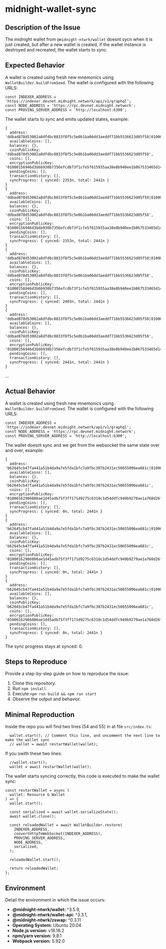 # midnight-wallet-sync

## Description of the Issue

The midnight wallet from `@midnight-ntwrk/wallet` doesnt sycn when it is just created, but after a new wallet is created, if the wallet instance is destroyed and recreated, the wallet starts to sync.

## Expected Behavior

A wallet is created using fresh new mnemonics using `WalletBuilder.buildFromSeed`. The wallet is configured with the following URLS:

```
const INDEXER_ADDRESS = 'https://indexer.devnet.midnight.network/api/v1/graphql';
const NODE_ADDRESS = 'https://rpc.devnet.midnight.network';
const PROVING_SERVER_ADDRESS = 'http://localhost:6300';
```

The wallet starts to sync and emits updated states, example:

```
{
  address: 'ddbad878d53002a8dfdbc8833f8f5c5e0b1ba06dd3aeddf71bb5536623d05f58|01000156946d3b6b930b7356efcdb73f1cfe5f615935aa38e8b940ee1b867533465d14',
  availableCoins: [],
  balances: {},
  coinPublicKey: 'ddbad878d53002a8dfdbc8833f8f5c5e0b1ba06dd3aeddf71bb5536623d05f58',
  coins: [],
  encryptionPublicKey: '01000156946d3b6b930b7356efcdb73f1cfe5f615935aa38e8b940ee1b867533465d14',
  pendingCoins: [],
  transactionHistory: [],
  syncProgress: { synced: 2353n, total: 2441n }
}
{
  address: 'ddbad878d53002a8dfdbc8833f8f5c5e0b1ba06dd3aeddf71bb5536623d05f58|01000156946d3b6b930b7356efcdb73f1cfe5f615935aa38e8b940ee1b867533465d14',
  availableCoins: [],
  balances: {},
  coinPublicKey: 'ddbad878d53002a8dfdbc8833f8f5c5e0b1ba06dd3aeddf71bb5536623d05f58',
  coins: [],
  encryptionPublicKey: '01000156946d3b6b930b7356efcdb73f1cfe5f615935aa38e8b940ee1b867533465d14',
  pendingCoins: [],
  transactionHistory: [],
  syncProgress: { synced: 2353n, total: 2441n }
}
{
  address: 'ddbad878d53002a8dfdbc8833f8f5c5e0b1ba06dd3aeddf71bb5536623d05f58|01000156946d3b6b930b7356efcdb73f1cfe5f615935aa38e8b940ee1b867533465d14',
  availableCoins: [],
  balances: {},
  coinPublicKey: 'ddbad878d53002a8dfdbc8833f8f5c5e0b1ba06dd3aeddf71bb5536623d05f58',
  coins: [],
  encryptionPublicKey: '01000156946d3b6b930b7356efcdb73f1cfe5f615935aa38e8b940ee1b867533465d14',
  pendingCoins: [],
  transactionHistory: [],
  syncProgress: { synced: 2403n, total: 2441n }
}
{
  address: 'ddbad878d53002a8dfdbc8833f8f5c5e0b1ba06dd3aeddf71bb5536623d05f58|01000156946d3b6b930b7356efcdb73f1cfe5f615935aa38e8b940ee1b867533465d14',
  availableCoins: [],
  balances: {},
  coinPublicKey: 'ddbad878d53002a8dfdbc8833f8f5c5e0b1ba06dd3aeddf71bb5536623d05f58',
  coins: [],
  encryptionPublicKey: '01000156946d3b6b930b7356efcdb73f1cfe5f615935aa38e8b940ee1b867533465d14',
  pendingCoins: [],
  transactionHistory: [],
  syncProgress: { synced: 2441n, total: 2441n }
}
```
...

## Actual Behavior

A wallet is created using fresh new mnemonics using `WalletBuilder.buildFromSeed`. The wallet is configured with the following URLS:

```
const INDEXER_ADDRESS = 'https://indexer.devnet.midnight.network/api/v1/graphql';
const NODE_ADDRESS = 'https://rpc.devnet.midnight.network';
const PROVING_SERVER_ADDRESS = 'http://localhost:6300';
```

The wallet doesnt sync and we get from the websocket the same state over and over, example:

```
{
  address: 'b62645cb47fa441a51b4da9a7e5fda1bfc7a9fbc387b2431ec50655096ea681c|01000162986086ae1d45adb75f3ff171d9275c6318c1d54ddfc949b9279ae1a768d26f',
  availableCoins: [],
  balances: {},
  coinPublicKey: 'b62645cb47fa441a51b4da9a7e5fda1bfc7a9fbc387b2431ec50655096ea681c',
  coins: [],
  encryptionPublicKey: '01000162986086ae1d45adb75f3ff171d9275c6318c1d54ddfc949b9279ae1a768d26f',
  pendingCoins: [],
  transactionHistory: [],
  syncProgress: { synced: 0n, total: 2441n }
}
{
  address: 'b62645cb47fa441a51b4da9a7e5fda1bfc7a9fbc387b2431ec50655096ea681c|01000162986086ae1d45adb75f3ff171d9275c6318c1d54ddfc949b9279ae1a768d26f',
  availableCoins: [],
  balances: {},
  coinPublicKey: 'b62645cb47fa441a51b4da9a7e5fda1bfc7a9fbc387b2431ec50655096ea681c',
  coins: [],
  encryptionPublicKey: '01000162986086ae1d45adb75f3ff171d9275c6318c1d54ddfc949b9279ae1a768d26f',
  pendingCoins: [],
  transactionHistory: [],
  syncProgress: { synced: 0n, total: 2441n }
}
{
  address: 'b62645cb47fa441a51b4da9a7e5fda1bfc7a9fbc387b2431ec50655096ea681c|01000162986086ae1d45adb75f3ff171d9275c6318c1d54ddfc949b9279ae1a768d26f',
  availableCoins: [],
  balances: {},
  coinPublicKey: 'b62645cb47fa441a51b4da9a7e5fda1bfc7a9fbc387b2431ec50655096ea681c',
  coins: [],
  encryptionPublicKey: '01000162986086ae1d45adb75f3ff171d9275c6318c1d54ddfc949b9279ae1a768d26f',
  pendingCoins: [],
  transactionHistory: [],
  syncProgress: { synced: 0n, total: 2441n }
}
```

The sync progress stays at synced: 0.

## Steps to Reproduce

Provide a step-by-step guide on how to reproduce the issue:
1. Clone this repository.
3. Run `npm install`.
4. Execute `npm run build && npm run start`
5. Observe the output and behavior.

## Minimal Reproduction

Inside the repo you will find two lines (54 and 55) in at file `src/index.ts`:

```
  wallet.start(); // Comment this line, and uncomment the next line to make the wallet sync
  // wallet = await restartWallet(wallet);
```

If you swith these two lines:

```
  //wallet.start();
  wallet = await restartWallet(wallet);
```

The wallet starts syncing correctly, this code is executed to make the wallet sync:

```
const restartWallet = async (
  wallet: Resource & Wallet
) => {
  wallet.start();

  const serialized = await wallet.serializeState();
  await wallet.close();

  const reloadedWallet = await WalletBuilder.restore(
    INDEXER_ADDRESS,
    convertHttpToWebSocket(INDEXER_ADDRESS),
    PROVING_SERVER_ADDRESS,
    NODE_ADDRESS,
    serialized,
  );

  reloadedWallet.start();

  return reloadedWallet;
};
```

## Environment
Detail the environment in which the issue occurs:
- **@midnight-ntwrk/wallet:** ^3.5.9,
- **@midnight-ntwrk/wallet-api:** ^3.3.1,
- **@midnight-ntwrk/zswap:** ^0.3.11
- **Operating System:** Ubuntu 20.04
- **Node.js version:** v18.18.2
- **npm/yarn version:** 9.8.1
- **Webpack version:** 5.92.0


